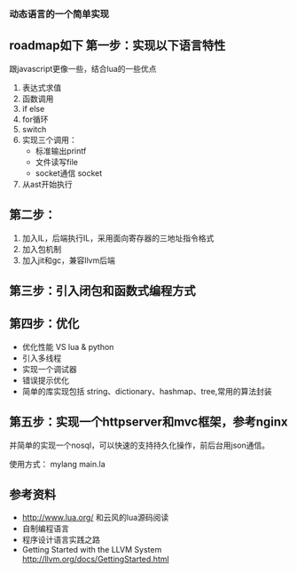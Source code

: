 ### 动态语言的一个简单实现

roadmap如下
第一步：实现以下语言特性
----
跟javascript更像一些，结合lua的一些优点
1. 表达式求值
2. 函数调用
3. if else 
4. for循环
5. switch
6. 实现三个调用：
	* 标准输出printf
	* 文件读写file
	* socket通信 socket
8. 从ast开始执行

第二步：
----
1. 加入IL，后端执行IL，采用面向寄存器的三地址指令格式
2. 加入包机制
3. 加入jit和gc，兼容llvm后端

第三步：引入闭包和函数式编程方式
----

第四步：优化
----
* 优化性能 VS  lua  & python
* 引入多线程
* 实现一个调试器
* 错误提示优化
* 简单的库实现包括 string、dictionary、hashmap、tree,常用的算法封装

第五步：实现一个httpserver和mvc框架，参考nginx
----
并简单的实现一个nosql，可以快速的支持持久化操作，前后台用json通信。
 

使用方式： mylang  main.la

参考资料
----
* http://www.lua.org/ 和云风的lua源码阅读
* 自制编程语言
* 程序设计语言实践之路
* Getting Started with the LLVM System http://llvm.org/docs/GettingStarted.html  